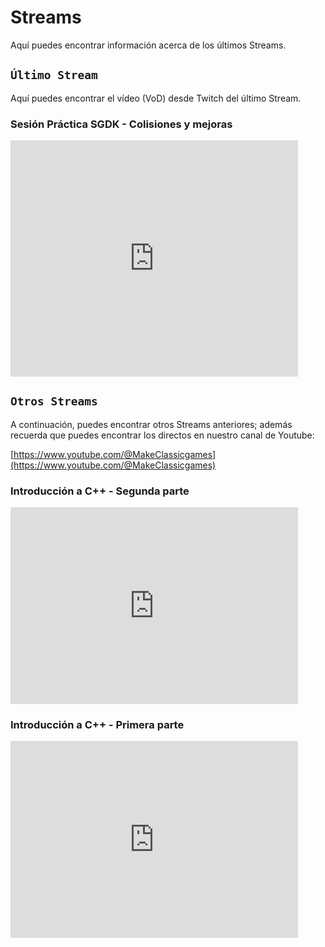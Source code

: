 # Streams

Aquí puedes encontrar información acerca de los últimos Streams.

## ```Último Stream```

Aquí puedes encontrar el vídeo (VoD) desde Twitch del último Stream.

### Sesión Práctica SGDK - Colisiones y mejoras

<iframe src="https://player.twitch.tv/?video=2492939815&parent=makeclassicgames.dev" frameborder="0" allowfullscreen="true" scrolling="no" height="378" width="460"></iframe>

<p></p>

## ```Otros Streams```

A continuación, puedes encontrar otros Streams anteriores; además recuerda que puedes encontrar los directos en nuestro canal de Youtube:

[https://www.youtube.com/@MakeClassicgames](https://www.youtube.com/@MakeClassicgames)

<p></p>

### Introducción a C++ - Segunda parte

<iframe width="460" height="315" src="https://www.youtube.com/embed/ILMUwpqUyAk?si=_Ka_NnQTWQIyOqZO" title="YouTube video player" frameborder="0" allow="accelerometer; autoplay; clipboard-write; encrypted-media; gyroscope; picture-in-picture; web-share" referrerpolicy="strict-origin-when-cross-origin" allowfullscreen></iframe>


### Introducción a C++ - Primera parte

<iframe width="460" height="315" src="https://www.youtube.com/embed/MoroY4euv58?si=5PDKncGpqOu1iNXS" title="YouTube video player" frameborder="0" allow="accelerometer; autoplay; clipboard-write; encrypted-media; gyroscope; picture-in-picture; web-share" referrerpolicy="strict-origin-when-cross-origin" allowfullscreen></iframe>

